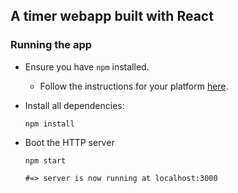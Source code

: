 ## A timer webapp built with React

### Running the app

* Ensure you have `npm` installed.

  * Follow the instructions for your platform [here](https://github.com/npm/npm).

* Install all dependencies:

  ```
  npm install
  ```
* Boot the HTTP server

  ```
  npm start
  
  #=> server is now running at localhost:3000
  ```
